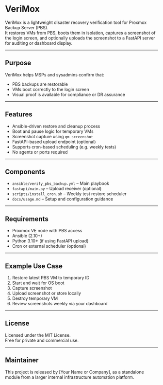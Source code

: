 # VeriMox

VeriMox is a lightweight disaster recovery verification tool for Proxmox Backup Server (PBS).  
It restores VMs from PBS, boots them in isolation, captures a screenshot of the login screen, and optionally uploads the screenshot to a FastAPI server for auditing or dashboard display.

---

## Purpose

VeriMox helps MSPs and sysadmins confirm that:

- PBS backups are restorable
- VMs boot correctly to the login screen
- Visual proof is available for compliance or DR assurance

---

## Features

- Ansible-driven restore and cleanup process
- Boot and pause logic for temporary VMs
- Screenshot capture using `qm screenshot`
- FastAPI-based upload endpoint (optional)
- Supports cron-based scheduling (e.g. weekly tests)
- No agents or ports required

---

## Components

- `ansible/verify_pbs_backup.yml` – Main playbook
- `fastapi/main.py` – Upload receiver (optional)
- `scripts/install_cron.sh` – Weekly test restore scheduler
- `docs/usage.md` – Setup and configuration guidance

---

## Requirements

- Proxmox VE node with PBS access
- Ansible (2.10+)
- Python 3.10+ (if using FastAPI upload)
- Cron or external scheduler (optional)

---

## Example Use Case

1. Restore latest PBS VM to temporary ID
2. Start and wait for OS boot
3. Capture screenshot
4. Upload screenshot or store locally
5. Destroy temporary VM
6. Review screenshots weekly via your dashboard

---

## License

Licensed under the MIT License.  
Free for private and commercial use.

---

## Maintainer

This project is released by [Your Name or Company], as a standalone module from a larger internal infrastructure automation platform.

